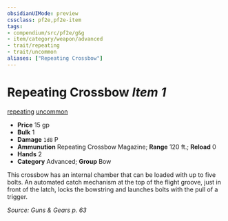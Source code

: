```yaml
---
obsidianUIMode: preview
cssclass: pf2e,pf2e-item
tags:
- compendium/src/pf2e/g&g
- item/category/weapon/advanced
- trait/repeating
- trait/uncommon
aliases: ["Repeating Crossbow"]
---
```

# Repeating Crossbow *Item 1*  
[repeating](../../../rules/traits/repeating-g-g.md)  [uncommon](../../../rules/traits/uncommon.md)  

- **Price** 15 gp
- **Bulk** 1
- **Damage** `1d8` P
- **Ammunution** Repeating Crossbow Magazine; **Range** 120 ft.; **Reload** 0
- **Hands** 2
- **Category** Advanced; **Group** Bow 

This crossbow has an internal chamber that can be loaded with up to five bolts. An automated catch mechanism at the top of the flight groove, just in front of the latch, locks the bowstring and launches bolts with the pull of a trigger.

*Source: Guns & Gears p. 63*
